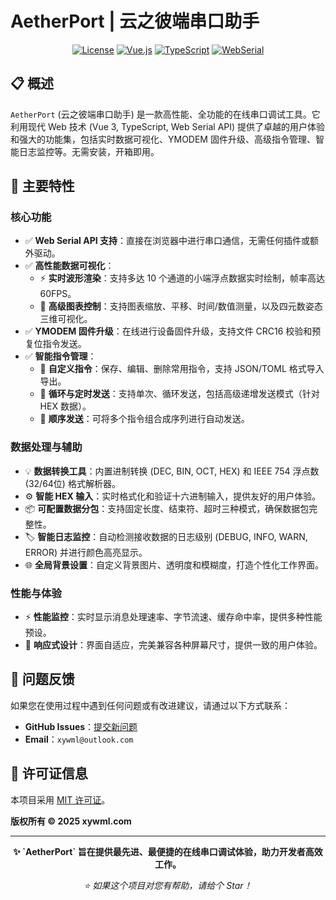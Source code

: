 <a name="中文"></a>
# AetherPort | 云之彼端串口助手

<div align="center">

  [![License](https://img.shields.io/badge/License-MIT-blue.svg)](https://github.com/xywml/AetherPort/blob/main/LICENSE)
  [![Vue.js](https://img.shields.io/badge/Vue.js-3.x-brightgreen.svg)](https://vuejs.org/)
  [![TypeScript](https://img.shields.io/badge/TypeScript-5.x-blue.svg)](https://www.typescriptlang.org/)
  [![WebSerial](https://img.shields.io/badge/Web%20Serial%20API-Supported-lightgrey.svg)](https://developer.mozilla.org/en-US/docs/Web/API/Web_Serial_API)
</div>

## 📋 概述

`AetherPort` (云之彼端串口助手) 是一款高性能、全功能的在线串口调试工具。它利用现代 Web 技术 (Vue 3, TypeScript, Web Serial API) 提供了卓越的用户体验和强大的功能集，包括实时数据可视化、YMODEM 固件升级、高级指令管理、智能日志监控等。无需安装，开箱即用。

## 🚀 主要特性

### 核心功能
- ✅ **Web Serial API 支持**：直接在浏览器中进行串口通信，无需任何插件或额外驱动。
- ✅ **高性能数据可视化**：
  - ⚡ **实时波形渲染**：支持多达 10 个通道的小端浮点数据实时绘制，帧率高达 60FPS。
  - 🔬 **高级图表控制**：支持图表缩放、平移、时间/数值测量，以及四元数姿态三维可视化。
- ✅ **YMODEM 固件升级**：在线进行设备固件升级，支持文件 CRC16 校验和预复位指令发送。
- ✅ **智能指令管理**：
  - 📝 **自定义指令**：保存、编辑、删除常用指令，支持 JSON/TOML 格式导入导出。
  - 🔄 **循环与定时发送**：支持单次、循环发送，包括高级递增发送模式（针对 HEX 数据）。
  - 🔢 **顺序发送**：可将多个指令组合成序列进行自动发送。

### 数据处理与辅助
- 💡 **数据转换工具**：内置进制转换 (DEC, BIN, OCT, HEX) 和 IEEE 754 浮点数 (32/64位) 格式解析器。
- ⚙️ **智能 HEX 输入**：实时格式化和验证十六进制输入，提供友好的用户体验。
- 📦 **可配置数据分包**：支持固定长度、结束符、超时三种模式，确保数据包完整性。
- 🏷️ **智能日志监控**：自动检测接收数据的日志级别 (DEBUG, INFO, WARN, ERROR) 并进行颜色高亮显示。
- 🌐 **全局背景设置**：自定义背景图片、透明度和模糊度，打造个性化工作界面。

### 性能与体验
- ⚡ **性能监控**：实时显示消息处理速率、字节流速、缓存命中率，提供多种性能预设。
- 🚀 **响应式设计**：界面自适应，完美兼容各种屏幕尺寸，提供一致的用户体验。

## 🐛 问题反馈

如果您在使用过程中遇到任何问题或有改进建议，请通过以下方式联系：

- **GitHub Issues**：[提交新问题](https://github.com/xywml/AetherPort/issues/new)
- **Email**：`xywml@outlook.com`

## 📄 许可证信息

本项目采用 [MIT 许可证](LICENSE)。

**版权所有 © 2025 xywml.com**

---

<div align="center">
  <p><strong>✨ `AetherPort` 旨在提供最先进、最便捷的在线串口调试体验，助力开发者高效工作。</strong></p>
  <p><em>⭐ 如果这个项目对您有帮助，请给个 Star！</em></p>
</div>

